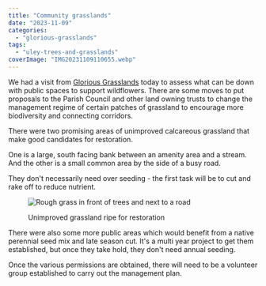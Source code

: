 ```yaml
---
title: "Community grasslands"
date: "2023-11-09"
categories: 
  - "glorious-grasslands"
tags: 
  - "uley-trees-and-grasslands"
coverImage: "IMG20231109110655.webp"
---
```


We had a visit from [Glorious Grasslands](https://www.cotswoldsaonb.org.uk/looking-after/our-grasslands-projects/glorious-cotswolds-grasslands/) today to assess what can be down with public spaces to support wildflowers. There are some moves to put proposals to the Parish Council and other land owning trusts to change the management regime of certain patches of grassland to encourage more biodiversity and connecting corridors.

There were two promising areas of unimproved calcareous grassland that make good candidates for restoration.

One is a large, south facing bank between an amenity area and a stream. And the other is a small common area by the side of a busy road.

They don't necessarily need over seeding - the first task will be to cut and rake off to reduce nutrient.

<figure>

![Rough grass in front of trees and next to a road](images/IMG20231109122435-1024x768.webp)

<figcaption>

Unimproved grassland ripe for restoration

</figcaption>

</figure>

There were also some more public areas which would benefit from a native perennial seed mix and late season cut. It's a multi year project to get them established, but once they take hold, they don't need annual seeding.

Once the various permissions are obtained, there will need to be a volunteer group established to carry out the management plan.
